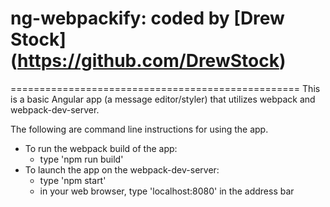 # ng-webpackify: coded by [Drew Stock] (https://github.com/DrewStock)

==================================================
This is a basic Angular app (a message editor/styler) that utilizes webpack and webpack-dev-server.

The following are command line instructions for using the app.

* To run the webpack build of the app:
    * type 'npm run build'
* To launch the app on the webpack-dev-server:
    * type 'npm start'
    * in your web browser, type 'localhost:8080' in the address bar
